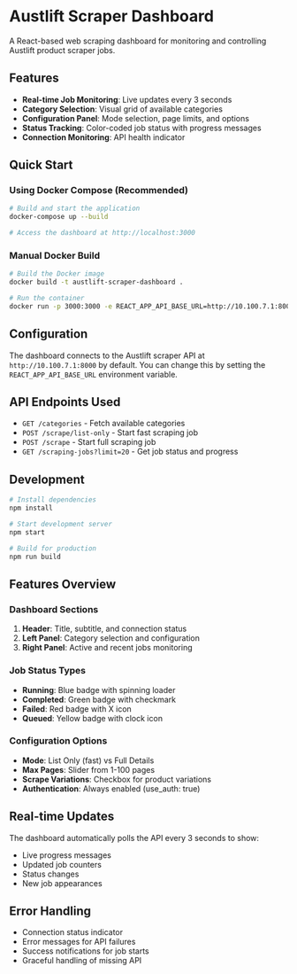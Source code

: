 # Austlift Scraper Dashboard

A React-based web scraping dashboard for monitoring and controlling Austlift product scraper jobs.

## Features

- **Real-time Job Monitoring**: Live updates every 3 seconds
- **Category Selection**: Visual grid of available categories
- **Configuration Panel**: Mode selection, page limits, and options
- **Status Tracking**: Color-coded job status with progress messages
- **Connection Monitoring**: API health indicator

## Quick Start

### Using Docker Compose (Recommended)

```bash
# Build and start the application
docker-compose up --build

# Access the dashboard at http://localhost:3000
```

### Manual Docker Build

```bash
# Build the Docker image
docker build -t austlift-scraper-dashboard .

# Run the container
docker run -p 3000:3000 -e REACT_APP_API_BASE_URL=http://10.100.7.1:8000 austlift-scraper-dashboard
```

## Configuration

The dashboard connects to the Austlift scraper API at `http://10.100.7.1:8000` by default. You can change this by setting the `REACT_APP_API_BASE_URL` environment variable.

## API Endpoints Used

- `GET /categories` - Fetch available categories
- `POST /scrape/list-only` - Start fast scraping job
- `POST /scrape` - Start full scraping job  
- `GET /scraping-jobs?limit=20` - Get job status and progress

## Development

```bash
# Install dependencies
npm install

# Start development server
npm start

# Build for production
npm run build
```

## Features Overview

### Dashboard Sections

1. **Header**: Title, subtitle, and connection status
2. **Left Panel**: Category selection and configuration
3. **Right Panel**: Active and recent jobs monitoring

### Job Status Types

- **Running**: Blue badge with spinning loader
- **Completed**: Green badge with checkmark
- **Failed**: Red badge with X icon
- **Queued**: Yellow badge with clock icon

### Configuration Options

- **Mode**: List Only (fast) vs Full Details
- **Max Pages**: Slider from 1-100 pages
- **Scrape Variations**: Checkbox for product variations
- **Authentication**: Always enabled (use_auth: true)

## Real-time Updates

The dashboard automatically polls the API every 3 seconds to show:
- Live progress messages
- Updated job counters
- Status changes
- New job appearances

## Error Handling

- Connection status indicator
- Error messages for API failures
- Success notifications for job starts
- Graceful handling of missing API




